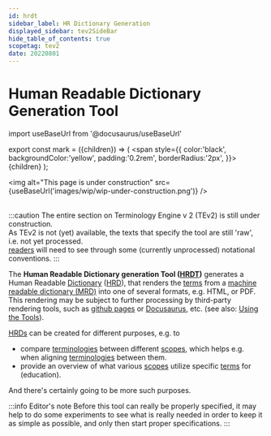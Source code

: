```yaml
---
id: hrdt
sidebar_label: HR Dictionary Generation
displayed_sidebar: tev2SideBar
hide_table_of_contents: true
scopetag: tev2
date: 20220801
---
```


# Human Readable Dictionary Generation Tool

import useBaseUrl from '@docusaurus/useBaseUrl'

export const mark = ({children}) => (
  <span style={{ color:'black', backgroundColor:'yellow', padding:'0.2rem', borderRadius:'2px', }}>
    {children}
  </span> );

<img
  alt="This page is under construction"
  src={useBaseUrl('images/wip/wip-under-construction.png')}
/><br/><br/>

:::caution
The entire section on Terminology Engine v 2 (TEv2) is still under construction.<br/>
As TEv2 is not (yet) available, the texts that specify the tool are still 'raw', i.e. not yet processed.<br/>[readers](@) will need to see through some (currently unprocessed) notational conventions.
:::

The **Human Readable Dictionary generation Tool ([HRDT](@))** generates a Human Readable [Dictionary](@) ([HRD](@)), that renders the [terms](@) from a [machine readable dictionary (MRD)](mrd@) into one of several formats, e.g. HTML, or PDF. This rendering may be subject to further processing by third-party rendering tools, such as [github pages](https://pages.github.com/) or [Docusaurus](https://docusaurus.io/docs/docs-introduction), etc. (see also: [Using the Tools](/docs/tev2/tev2-toolbox)).

[HRDs](@) can be created for different purposes, e.g. to
- compare [terminologies](@) between different [scopes](@), which helps e.g. when aligning [terminologies](@) between them.
- provide an overview of what various [scopes](@) utilize specific [terms](@) for (education).

And there's certainly going to be more such purposes.

:::info Editor's note
Before this tool can really be properly specified, it may help to do some experiments to see what is really needed in order to keep it as simple as possible, and only then start proper specifications.
:::
